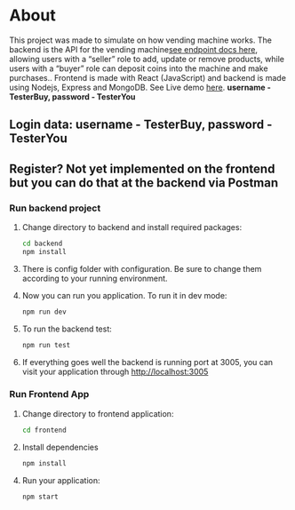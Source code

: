 # About
This project was made to simulate on how vending machine works. The backend is the API for the vending machine[see endpoint docs here](https://github.com/Ndkkqueenie/vending_machine_api/tree/main/backend#readme), allowing users with a “seller” role to add, update or remove products, while users with a “buyer” role can deposit coins into the machine and make purchases.. Frontend is made with React (JavaScript) and backend is made using Nodejs, Express and MongoDB.
See Live demo [here](https://autumn-tree-5881.fly.dev/). **username - TesterBuy, password - TesterYou**
## Login data: username - TesterBuy, password - TesterYou
## Register? Not yet implemented on the frontend but you can do that at the backend via Postman 
    
### Run backend project
1. Change directory to backend and install required packages:
    ```bash
    cd backend
    npm install
    ```
3) There is config folder with configuration. Be sure to change them according to your running environment.

5) Now you can run you application. To run it in dev mode:
    ```bash
    npm run dev
    ```
6) To run the backend test:
    ```bash
    npm run test
    ```
7) If everything goes well the backend is running port at 3005, you can visit your application through [http://localhost:3005](http://localhost:3005)

   
### Run Frontend App
1) Change directory to frontend application:
    ```bash
    cd frontend
    ```
2. Install dependencies
    ```bash
    npm install
    ```
4) Run your application:
    ```bash
    npm start
    ``` 